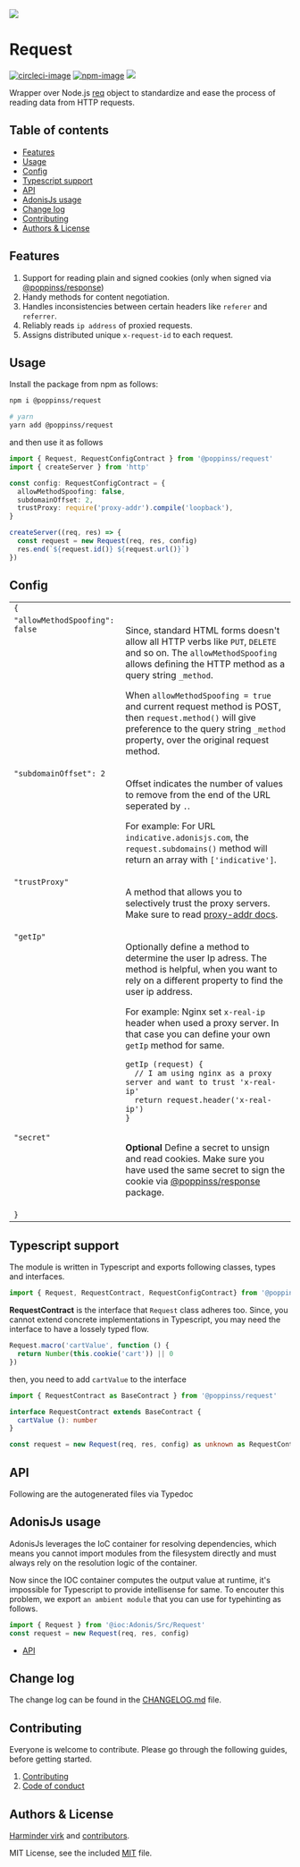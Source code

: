 <img src="https://res.cloudinary.com/adonisjs/image/upload/q_100/v1557762307/poppinss_iftxlt.jpg" max-width="600px">

# Request
[![circleci-image]][circleci-url] [![npm-image]][npm-url] ![](https://img.shields.io/badge/Typescript-294E80.svg?style=for-the-badge&logo=typescript)

Wrapper over Node.js [req](https://nodejs.org/dist/latest/docs/api/http.html#http_class_http_incomingmessage) object to standardize and ease the process of reading data from HTTP requests.

<!-- START doctoc generated TOC please keep comment here to allow auto update -->
<!-- DON'T EDIT THIS SECTION, INSTEAD RE-RUN doctoc TO UPDATE -->
## Table of contents

- [Features](#features)
- [Usage](#usage)
- [Config](#config)
- [Typescript support](#typescript-support)
- [API](#api)
- [AdonisJs usage](#adonisjs-usage)
- [Change log](#change-log)
- [Contributing](#contributing)
- [Authors & License](#authors--license)

<!-- END doctoc generated TOC please keep comment here to allow auto update -->

## Features
1. Support for reading plain and signed cookies (only when signed via [@poppinss/response](https://github.com/poppinss/response))
2. Handy methods for content negotiation.
3. Handles inconsistencies between certain headers like `referer` and `referrer`.
4. Reliably reads `ip address` of proxied requests.
5. Assigns distributed unique `x-request-id` to each request.

## Usage
Install the package from npm as follows:

```sh
npm i @poppinss/request

# yarn
yarn add @poppinss/request
```

and then use it as follows

```ts
import { Request, RequestConfigContract } from '@poppinss/request'
import { createServer } from 'http'

const config: RequestConfigContract = {
  allowMethodSpoofing: false,
  subdomainOffset: 2,
  trustProxy: require('proxy-addr').compile('loopback'),
}

createServer((req, res) => {
  const request = new Request(req, res, config)
  res.end(`${request.id()} ${request.url()}`)
})
```

## Config

<table>
  <tr>
    <td colspan="2"><code>{</code></td>
  </tr>
  <tr>
    <td valign="top"><code>"allowMethodSpoofing": false</code></td>
    <td>
      <p>
      Since, standard HTML forms doesn't allow all HTTP verbs like <code>PUT</code>, <code>DELETE</code> and so on. The <code>allowMethodSpoofing</code> allows defining the HTTP method as a query string <code>_method</code>.
      </p>
      <p>
       When <code>allowMethodSpoofing = true</code> and current request method is POST, then <code>request.method()</code> will give preference to the query string <code>_method</code> property, over the original request method.
      </p>
    </td>
  </tr>
  <tr>
    <td valign="top"><code>"subdomainOffset": 2</code></td>
    <td>
      <p>
      Offset indicates the number of values to remove from the end of the URL seperated by <code>.</code>.
      </p>
      <p>
      For example: For URL <code>indicative.adonisjs.com</code>, the <code>request.subdomains()</code> method will return an array with <code>['indicative']</code>.
      </p>
    </td>
  </tr>
  <tr>
    <td valign="top"><code>"trustProxy"</code></td>
    <td>
      <p>
      A method that allows you to selectively trust the proxy servers. Make sure to read <a href="https://www.npmjs.com/package/proxy-addr#proxyaddrcompileval">proxy-addr docs</a>.
      </p>
    </td>
  </tr>
  <tr>
    <td valign="top"><code>"getIp"</code></td>
    <td>
      <p>
      Optionally define a method to determine the user Ip adress. The method is helpful, when you want to rely on a different property to find the user ip address.
      </p>
      <p>
      For example: Nginx set <code>x-real-ip</code> header when used a proxy server.
      In that case you can define your own <code>getIp</code> method for same.
      </p>
      <div class="highlight highlight-source-js"><pre><code>getIp (request) {
  // I am using nginx as a proxy server and want to trust 'x-real-ip'
  return request.header('x-real-ip')
}</code></pre></div>
    </td>
  </tr>
  <tr>
    <td valign="top"><code>"secret"</code></td>
    <td>
      <p>
      <strong>Optional</strong> Define a secret to unsign and read cookies. Make sure you have used the same secret to sign the cookie via <a href="https://github.com/poppinss/response">@poppinss/response</a> package.
      </p>
    </td>
  </tr>
  <tr>
    <td colspan="2"><code>}</code></td>
  </tr>
</table>

## Typescript support
The module is written in Typescript and exports following classes, types and interfaces.

```ts
import { Request, RequestContract, RequestConfigContract} from '@poppinss/request'
```

**RequestContract** is the interface that `Request` class adheres too. Since, you cannot extend concrete implementations in Typescript, you may need the interface to have a lossely typed flow.

```ts
Request.macro('cartValue', function () {
  return Number(this.cookie('cart')) || 0
})
```

then, you need to add `cartValue` to the interface

```ts
import { RequestContract as BaseContract } from '@poppinss/request'

interface RequestContract extends BaseContract {
  cartValue (): number
}

const request = new Request(req, res, config) as unknown as RequestContract
```

## API
Following are the autogenerated files via Typedoc

## AdonisJs usage
AdonisJs leverages the IoC container for resolving dependencies, which means you cannot import modules from the filesystem directly and must always rely on the resolution logic of the container.

Now since the IOC container computes the output value at runtime, it's impossible for Typescript to provide intellisense for same. To encouter this problem, we export `an ambient module` that you can use for typehinting as follows.

```ts
import { Request } from '@ioc:Adonis/Src/Request'
const request = new Request(req, res, config)
```

* [API](docs/README.md)

## Change log
The change log can be found in the [CHANGELOG.md](CHANGELOG.md) file.

## Contributing

Everyone is welcome to contribute. Please go through the following guides, before getting started.

1. [Contributing](https://adonisjs.com/contributing)
2. [Code of conduct](https://adonisjs.com/code-of-conduct)


## Authors & License
[Harminder virk](https://github.com/thetutlage) and [contributors](https://github.com/poppinss/request/graphs/contributors).

MIT License, see the included [MIT](LICENSE.md) file.

[circleci-image]: https://img.shields.io/circleci/project/github/poppinss/request/master.svg?style=for-the-badge&logo=appveyor
[circleci-url]: https://circleci.com/gh/poppinss/request "circleci"

[npm-image]: https://img.shields.io/npm/v/@poppinss/request.svg?style=for-the-badge&logo=npm
[npm-url]: https://npmjs.org/package/@poppinss/request "npm"
